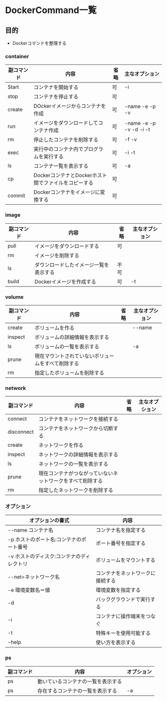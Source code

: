 # DockerCommand一覧

## 目的

- Dockerコマンドを整理する

### container

|副コマンド|内容|省略|主なオプション|
|--|--|--|--|
|Start|コンテナを開始する|可|-i|
|stop|コンテナを停止する|可||
|create|DOckerイメージからコンテナを作成|可|-name -e -p -v|
|run|イメージをダウンロードしてコンテナ作成|可|-name -e -p -v -d -i -t|
|rm|停止したコンテナを削除する|可|-f -v|
|exec|実行中のコンテナ内でプログラムを実行する|可|-i -t|
|ls|コンテナ一覧を表示する|可|-a|
|cp|DockerコンテナとDockerホスト間でファイルをコピーする|可||
|commit|Dockerコンテナをイメージに変換する|可||

### image

|副コマンド|内容|省略|主なオプション|
|--|--|--|--|
|pull|イメージをダウンロードする|可||
|rm|イメージを削除する|||
|ls|ダウンロードしたイメージ一覧を表示する|不可||
|build|Dockerイメージを作成する|可|-t|

### volume

|副コマンド|内容|省略|主なオプション|
|--|--|--|--|
|create|ボリュームを作る||--name|
|inspect|ボリュームの詳細情報を表示する|||
|ls|ボリュームの一覧を表示する||-a|
|prune|現在マウントされていないボリュームをすべて削除する|||
|rm|指定したボリュームを削除する|||

### network

|副コマンド|内容|省略|主なオプション|
|--|--|--|--|
|connect|コンテナをネットワークを接続する|||
|disconnect|コンテナをネットワークから切断する|||
|create|ネットワークを作る|||
|inspect|ネットワークの詳細情報を表示する|||
|ls|ネットワークの一覧を表示する|||
|prune|現在コンテナがつながっていないネットワークをすべて削除する|||
|rm|指定したネットワークを削除する|||

### オプション

|オプションの書式|内容|
|---|--|
|--name コンテナ名|コンテナ名を指定する|
|-p ホストのポート名:コンテナのポート番号|ポート番号を指定する|
|-v ホストのディスク:コンテナのディレクトリ|ボリュームをマウントする|
|--net=ネットワーク名|コンテナをネットワークに接続する|
|-e 環境変数名＝値|環境変数を指定する|
|-d|バックグラウンドで実行する|
|-i|コンテナに操作端末をつなぐ|
|-t|特殊キーを使用可能する|
|-help|使い方を表示する|

### ps

|副コマンド|内容|オプション|
|--|--|--|
|ps|動いているコンテナの一覧を表示する||
|ps|存在するコンテナの一覧を表示する|-a|
